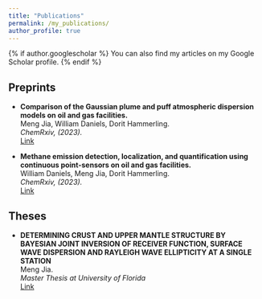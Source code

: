 ```yaml
---
title: "Publications"
permalink: /my_publications/
author_profile: true
---
```


{% if author.googlescholar %} You can also find my articles on my Google Scholar profile. {% endif %}

Preprints
---
* **Comparison of the Gaussian plume and puff atmospheric dispersion models on oil and gas facilities.**
\
Meng Jia, William Daniels, Dorit Hammerling.
\
*ChemRxiv, (2023).*
\
[Link](https://chemrxiv.org/engage/api-gateway/chemrxiv/assets/orp/resource/item/6451848107c3f029371ca07f/original/comparison-of-the-gaussian-plume-and-puff-atmospheric-dispersion-models-for-methane-modeling-on-oil-and-gas-sites.pdf)

* **Methane emission detection, localization, and quantification using continuous point-sensors on oil and gas facilities.**
\
William Daniels, Meng Jia, Dorit Hammerling.
\
*ChemRxiv, (2023).*
\
[Link](https://chemrxiv.org/engage/api-gateway/chemrxiv/assets/orp/resource/item/6451524e07c3f029371b0f60/original/detection-localization-and-quantification-of-single-source-methane-emissions-on-oil-and-gas-production-sites-using-point-in-space-continuous-monitoring-systems.pdf)

Theses
---
* **DETERMINING CRUST AND UPPER MANTLE STRUCTURE BY BAYESIAN JOINT INVERSION OF RECEIVER FUNCTION, SURFACE WAVE DISPERSION AND RAYLEIGH WAVE ELLIPTICITY AT A SINGLE STATION**
\
Meng Jia.
\
*Master Thesis at University of Florida*
\
[Link](https://ufdc.ufl.edu/UFE0052744/00001/pdf)
